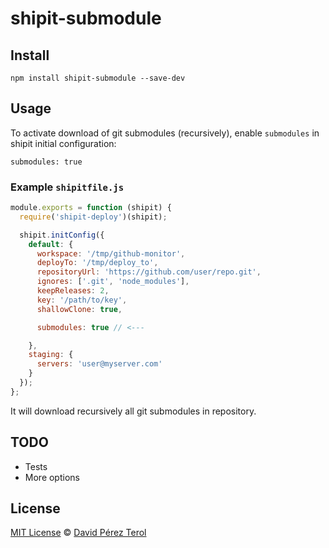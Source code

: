 # shipit-submodule

## Install

```
npm install shipit-submodule --save-dev
```

## Usage

To activate download of git submodules (recursively), enable  ```submodules```
in shipit initial configuration:

```
submodules: true
```

### Example ```shipitfile.js```

```js
module.exports = function (shipit) {
  require('shipit-deploy')(shipit);

  shipit.initConfig({
    default: {
      workspace: '/tmp/github-monitor',
      deployTo: '/tmp/deploy_to',
      repositoryUrl: 'https://github.com/user/repo.git',
      ignores: ['.git', 'node_modules'],
      keepReleases: 2,
      key: '/path/to/key',
      shallowClone: true,

      submodules: true // <---

    },
    staging: {
      servers: 'user@myserver.com'
    }
  });
};
```

It will download recursively all git submodules in repository.

## TODO

* Tests
* More options

## License

[MIT License](https://github.com/terox/shipit-submodule/blob/master/LICENSE)
© [David Pérez Terol](http://www.github.com/terox)
